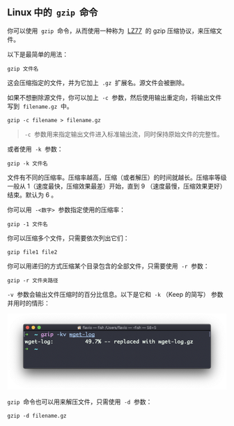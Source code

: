 ## Linux 中的  `gzip`  命令

你可以使用  `gzip`  命令，从而使用一种称为  [LZ77](https://en.wikipedia.org/wiki/LZ77_and_LZ78)  的 gzip 压缩协议，来压缩文件。

以下是最简单的用法：

```
gzip 文件名
```

这会压缩指定的文件，并为它加上  `.gz`  扩展名。源文件会被删除。

如果不想删除源文件，你可以加上  `-c`  参数，然后使用输出重定向，将输出文件写到  `filename.gz`  中。

```
gzip -c filename > filename.gz
```

> `-c`  参数用来指定输出文件进入标准输出流，同时保持原始文件的完整性。

或者使用  `-k`  参数：

```
gzip -k 文件名
```

文件有不同的压缩率。压缩率越高，压缩（或者解压）的时间就越长。压缩率等级一般从 1（速度最快，压缩效果最差）开始，直到 9 （速度最慢，压缩效果更好）结束。默认为 6 。

你可以用  `-<数字>`  参数指定使用的压缩率：

```
gzip -1 文件名
```

你可以压缩多个文件，只需要依次列出它们：

```
gzip file1 file2
```

你可以用递归的方式压缩某个目录包含的全部文件，只需要使用  `-r`  参数：

```
gzip -r 文件夹路径
```

`-v`  参数会输出文件压缩时的百分比信息。以下是它和  `-k` （Keep 的简写） 参数并用时的情形：

![alt text](image-4.png)

`gzip`  命令也可以用来解压文件，只需使用  `-d`  参数：

```
gzip -d filename.gz
```
